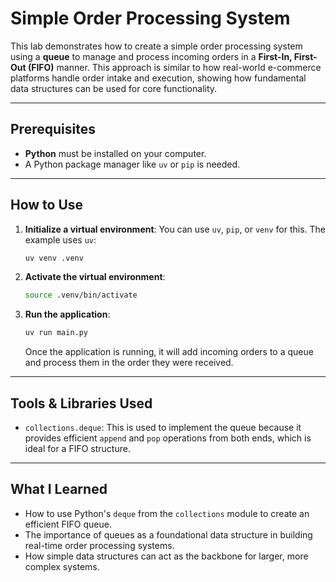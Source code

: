 # Simple Order Processing System

This lab demonstrates how to create a simple order processing system using a **queue** to manage and process incoming orders in a **First-In, First-Out (FIFO)** manner. This approach is similar to how real-world e-commerce platforms handle order intake and execution, showing how fundamental data structures can be used for core functionality.

---

## Prerequisites

- **Python** must be installed on your computer.
- A Python package manager like `uv` or `pip` is needed.

---

## How to Use

1.  **Initialize a virtual environment**: You can use `uv`, `pip`, or `venv` for this. The example uses `uv`:

    ```bash
    uv venv .venv
    ```

2.  **Activate the virtual environment**:

    ```bash
    source .venv/bin/activate
    ```

3.  **Run the application**:

    ```bash
    uv run main.py
    ```

    Once the application is running, it will add incoming orders to a queue and process them in the order they were received.

---

## Tools & Libraries Used

- `collections.deque`: This is used to implement the queue because it provides efficient `append` and `pop` operations from both ends, which is ideal for a FIFO structure.

---

## What I Learned

- How to use Python's `deque` from the `collections` module to create an efficient FIFO queue.
- The importance of queues as a foundational data structure in building real-time order processing systems.
- How simple data structures can act as the backbone for larger, more complex systems.
